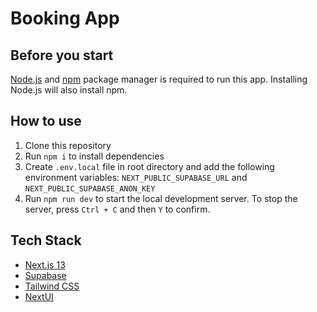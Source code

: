 # Booking App

## Before you start

[Node.js](https://nodejs.org/en/download/current) and [npm](https://www.npmjs.com/) package manager is required to run this app. Installing Node.js will also install npm.

## How to use

1. Clone this repository
2. Run `npm i` to install dependencies
3. Create `.env.local` file in root directory and add the following environment variables: `NEXT_PUBLIC_SUPABASE_URL` and `NEXT_PUBLIC_SUPABASE_ANON_KEY`
4. Run `npm run dev` to start the local development server. To stop the server, press `Ctrl + C` and then `Y` to confirm.

## Tech Stack

- [Next.js 13](https://nextjs.org/)
- [Supabase](https://supabase.com/)
- [Tailwind CSS](https://tailwindcss.com/)
- [NextUI](https://nextui.org/)
